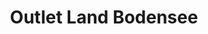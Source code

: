 ---
title: "Outlet Land Bodensee"
url: /friedrichshafen/outlet-land-bodensee-karlstrasse/
shop: Kleidung
---
